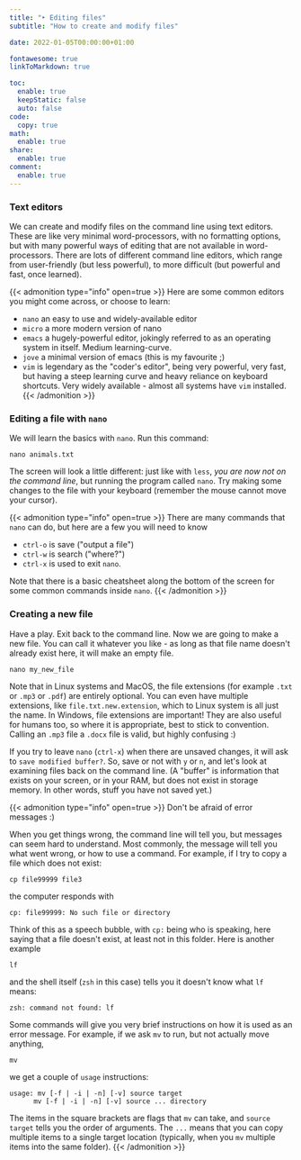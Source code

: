 ```yaml
---
title: "‣ Editing files"
subtitle: "How to create and modify files"

date: 2022-01-05T00:00:00+01:00

fontawesome: true
linkToMarkdown: true

toc:
  enable: true
  keepStatic: false
  auto: false
code:
  copy: true
math:
  enable: true
share:
  enable: true
comment:
  enable: true
---
```


### Text editors

We can create and modify files on the command line using text editors. These are like very minimal word-processors, with no formatting options, but with many powerful ways of editing that are not available in word-processors. There are lots of different command line editors, which range from user-friendly (but less powerful), to more difficult (but powerful and fast, once learned).

{{< admonition type="info" open=true >}}
Here are some common editors you might come across, or choose to learn:
- `nano` an easy to use and widely-available editor
- `micro` a more modern version of nano
- `emacs` a hugely-powerful editor, jokingly referred to as an operating system in itself. Medium learning-curve.
- `jove` a minimal version of emacs (this is my favourite ;)
- `vim` is legendary as the "coder's editor", being very powerful, very fast, but having a steep learning curve and heavy reliance on keyboard shortcuts. Very widely available - almost all systems have `vim` installed.
{{< /admonition >}}


### Editing a file with `nano`
We will learn the basics with `nano`. Run this command:

```
nano animals.txt
```

The screen will look a little different: just like with `less`, *you are now not on the command line*, but running the program called `nano`. Try making some changes to the file with your keyboard (remember the mouse cannot move your cursor).

{{< admonition type="info" open=true >}}
There are many commands that `nano` can do, but here are a few you will need to know
- `ctrl-o` is save ("output a file")
- `ctrl-w` is search ("where?")
- `ctrl-x` is used to exit `nano`.

Note that there is a basic cheatsheet along the bottom of the screen for some common commands inside `nano`.
{{< /admonition >}}

### Creating a new file
Have a play. Exit back to the command line. Now we are going to make a new file. You can call it whatever you like - as long as that file name doesn't already exist here, it will make an empty file.

```
nano my_new_file
```

Note that in Linux systems and MacOS, the file extensions (for example `.txt` or `.mp3` or `.pdf`) are entirely optional. You can even have multiple extensions, like `file.txt.new.extension`, which to Linux system is all just the name. In Windows, file extensions are important! They are also useful for humans too, so where it is appropriate, best to stick to convention. Calling an `.mp3` file a `.docx` file is valid, but highly confusing :)

If you try to leave `nano` (`ctrl-x`) when there are unsaved changes, it will ask to `save modified buffer?`. So, save or not with `y` or `n`, and let's look at examining files back on the command line. (A "buffer" is information that exists on your screen, or in your RAM, but does not exist in storage memory. In other words, stuff you have not saved yet.)

{{< admonition type="info" open=true >}}
Don't be afraid of error messages :)

When you get things wrong, the command line will tell you, but messages can seem hard to understand. Most commonly, the message will tell you what went wrong, or how to use a command. For example, if I try to copy a file which does not exist:
```
cp file99999 file3
```
the computer responds with
```
cp: file99999: No such file or directory
```
Think of this as a speech bubble, with `cp:` being who is speaking, here saying that a file doesn't exist, at least not in this folder. Here is another example
```
lf
```
and the shell itself (`zsh` in this case) tells you it doesn't know what `lf` means:
```
zsh: command not found: lf
```
Some commands will give you very brief instructions on how it is used as an error message. For example, if we ask `mv` to run, but not actually move anything,
```
mv
```
we get a couple of `usage` instructions:
```
usage: mv [-f | -i | -n] [-v] source target
      mv [-f | -i | -n] [-v] source ... directory
```
The items in the square brackets are flags that `mv` can take, and `source target` tells you the order of arguments. The `...` means that you can copy multiple items to a single target location (typically, when you `mv` multiple items into the same folder).
{{< /admonition >}}
